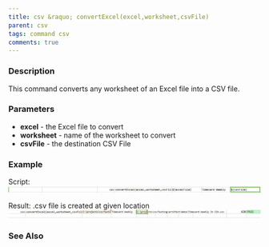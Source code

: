```yaml
---
title: csv &raquo; convertExcel(excel,worksheet,csvFile)
parent: csv
tags: command csv
comments: true
---
```



### Description
This command converts any worksheet of an Excel file into a CSV file. 


### Parameters
- **excel** \- the Excel file to convert
- **worksheet** \- name of the worksheet to convert
- **csvFile** \- the destination CSV File


### Example
Script:
![script](image/convertExcel_01.png)

Result: .csv file is created at given location
![output](image/convertExcel_02.png)


### See Also
